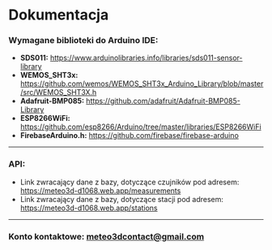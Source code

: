 # Dokumentacja

### Wymagane biblioteki do Arduino IDE:
* **SDS011:**   https://www.arduinolibraries.info/libraries/sds011-sensor-library
* **WEMOS_SHT3x:**  https://github.com/wemos/WEMOS_SHT3x_Arduino_Library/blob/master/src/WEMOS_SHT3X.h
* **Adafruit-BMP085:**  https://github.com/adafruit/Adafruit-BMP085-Library
* **ESP8266WiFi:**  https://github.com/esp8266/Arduino/tree/master/libraries/ESP8266WiFi
* **FirebaseArduino.h:**  https://github.com/firebase/firebase-arduino

<hr>

### API:
* Link zwracający dane z bazy, dotyczące czujników pod adresem: https://meteo3d-d1068.web.app/measurements
* Link zwracający dane z bazy, dotyczące stacji pod adresem: https://meteo3d-d1068.web.app/stations

<hr>

### Konto kontaktowe: meteo3dcontact@gmail.com 
